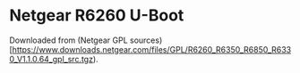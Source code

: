 Netgear R6260 U-Boot
====================

Downloaded from (Netgear GPL sources)[https://www.downloads.netgear.com/files/GPL/R6260_R6350_R6850_R6330_V1.1.0.64_gpl_src.tgz).


